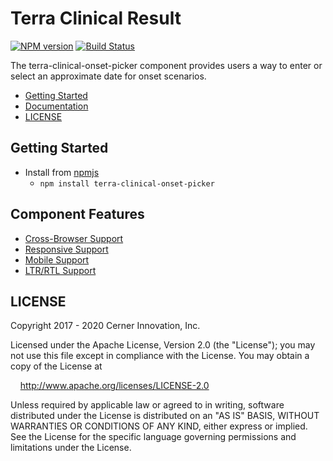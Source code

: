 # Terra Clinical Result


[![NPM version](https://badgen.net/npm/v/terra-clinical-result)](https://www.npmjs.org/package/terra-clinical-result)
[![Build Status](https://badgen.net/travis/cerner/terra-clinical)](https://travis-ci.com/cerner/terra-clinical)

The terra-clinical-onset-picker component provides users a way to enter or select an approximate date for onset scenarios.

- [Getting Started](#getting-started)
- [Documentation](https://engineering.cerner.com/terra-clinical/components/terra-clinical-result/clinical-result/clinical-result)
- [LICENSE](#license)

## Getting Started

- Install from [npmjs](https://www.npmjs.com)
    - `npm install terra-clinical-onset-picker`

## Component Features

* [Cross-Browser Support](https://engineering.cerner.com/terra-ui/contributing/terra-ui/component-standards#cross-browser-support)
* [Responsive Support](https://engineering.cerner.com/terra-ui/contributing/terra-ui/component-standards#responsive-support)
* [Mobile Support](https://engineering.cerner.com/terra-ui/contributing/terra-ui/component-standards#mobile-support)
* [LTR/RTL Support](https://engineering.cerner.com/terra-ui/contributing/terra-ui/component-standards#ltr--rtl-support)

## LICENSE

Copyright 2017 - 2020 Cerner Innovation, Inc.

Licensed under the Apache License, Version 2.0 (the "License"); you may not use this file except in compliance with the License. You may obtain a copy of the License at

&nbsp;&nbsp;&nbsp;&nbsp;http://www.apache.org/licenses/LICENSE-2.0

Unless required by applicable law or agreed to in writing, software distributed under the License is distributed on an "AS IS" BASIS, WITHOUT WARRANTIES OR CONDITIONS OF ANY KIND, either express or implied. See the License for the specific language governing permissions and limitations under the License.
